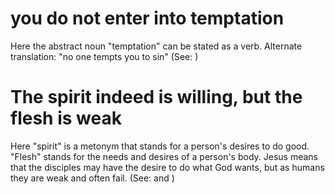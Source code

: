 
# you do not enter into temptation
Here the abstract noun "temptation" can be stated as a verb. Alternate translation: "no one tempts you to sin" (See: )

# The spirit indeed is willing, but the flesh is weak
Here "spirit" is a metonym that stands for a person's desires to do good. "Flesh" stands for the needs and desires of a person's body. Jesus means that the disciples may have the desire to do what God wants, but as humans they are weak and often fail. (See:  and )